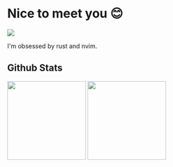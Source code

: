 # Nice to meet you 😊

![](https://komarev.com/ghpvc/?username=abliger&style=flat-square)

I'm obsessed by rust and nvim.

## Github Stats

<div>
<img height="180" src="https://github-readme-stats.vercel.app/api?username=abliger&show_icons=true&theme=radical"/>
<img height="180" src="https://github-readme-stats.vercel.app/api/top-langs/?username=abliger&layout=compact&show_icons=true&theme=radical"/>
</div>
